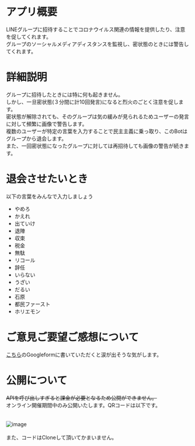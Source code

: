 # アプリ概要
LINEグループに招待することでコロナウイルス関連の情報を提供したり、注意を促してくれます。<br>
グループのソーシャルメディアディスタンスを監視し、密状態のときには警告してくれます。<br>

# 詳細説明
グループに招待したときには特に何も起きません。<br>
しかし、一旦密状態(３分間に計10回発言)になると烈火のごとく注意を促します。<br>
密状態が解除されても、そのグループは気の緩みが見られるためユーザーの発言に対して頻繁に画像で警告します。<br>
複数のユーザーが特定の言葉を入力することで民主主義に乗っ取り、このBotはグループから退会します。<br>
また、一回密状態になったグループに対しては再招待しても画像の警告が続きます。<br>

# 退会させたいとき
以下の言葉をみんなで入力しましょう

- やめろ
- かえれ
- 出ていけ
- 退陣
- 収束
- 税金
- 無駄
- リコール
- 辞任
- いらない
- うざい
- だるい
- 石原
- 都民ファースト
- ホリエモン

# ご意見ご要望ご感想について
[こちら](https://forms.gle/GLNrQknAvksRVVF96)のGoogleformに書いていただくと涙が出そうな気がします。

# 公開について
~~APIを呼び出しすぎると課金が必要となるため公開ができません。~~<br>
オンライン開催期間中のみ公開いたします。QRコードは以下です。<br><br><br>
![image](https://user-images.githubusercontent.com/50829936/83341268-72e14880-a31c-11ea-9f26-162ae2cd1571.png)<br><br>
また、コードはCloneして頂いてかまいません。
